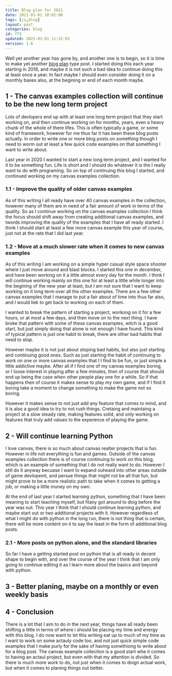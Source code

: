 ```yaml
---
title: Blog plan for 2021
date: 2021-01-01 10:02:00
tags: [js,blog]
layout: post
categories: blog
id: 773
updated: 2021-01-01 11:32:03
version: 1.6
---
```


Well yet another year has gone by, and another one is to begin, so it is time to make yet another [blog plan](http://www.getspokal.com/the-practical-guide-to-creating-a-blogging-strategy-that-actually-works/) type post. I started doing this each year starting in 2018, and maybe it is not such a bad idea to continue doing this at least once a year. In fact maybe I should even consider doing it on a monthly bases also, at the begining or end of each month maybe.

<!-- more -->

## 1 - The canvas examples collection will continue to be the new long term project

Lots of devlopers end up with at least one long term project that they start working on, and then continue working on for months, years, even a heavy chunk of the whole of there lifes. This is often typically a game, or some kind of framework, however for me thus far it has been these blog posts actually. In order to write one or more blog posts on something though I need to worm out at least a few quick code examples on that something I want to write about.

Last year in 2020 I wanted to start a new long term project, and I wanted for it to be something fun. Life is short and I should do whatever it is the I really want to do with programing. So on top of continuing this blog I started, and continued working on my canvas examples collection.

### 1.1 - Improve the quality of older canvas examples

As of this writing I all ready have over 40 canvas examples in the collection, however many of them are in need of a fair amount of work in terms of the quality. So as I continue working on the canvas examples collection I think the focus should shift away from creating additional canvas examples, and twords improving the quality of the examples that I have all ready started. I think I should start at least a few more canvas example this year of course, just not at the rate that I did last year.

### 1.2 - Move at a much slower rate when it comes to new canvas examples

As of this writing I am working on a simple hyper casual style space shooter where I just move around and blast blocks. I started this one in december, and have been working on it a little almost every day for the month. I think I will continue working mainly on this one for at least a little while longer into the begining of the new year at least, but I am not sure that I want to keep working on it long term over all the other examples. There are a few other canvas examples that I manage to put a fair about of time into thus far also, and I would liek to get back to working on each of them.

I wanted to break the pattern of starting a project, workong on it for a few hours, or at most a few days, and then move on to the next thing. I have broke that pattern with some of these canvas examples, witch is a good start, but just simply doing that alone is not enough I have found. This kind of typical pattern is just one habit to break, there are other bad habits that need to stop.

However maybe it is not just about stoping bad habits, but also just starting and continuing good ones. Such as just starting the habit of continuing to work on one or more canvas examples that I I find to be fun, or just simple a little addictive maybe. After all if I find one of my canvas examples boring, or I loose interest in playing after a few minutes, then of course that should end up being the case when other people play one for a while. So if that happens then of course it makes sense to play my own game, and if I find it boring take a moment to change something to make the game not so boring.

However it makes sense to not just add any feature that comes to mind, and it is also a good idea to try to not rush things. Cretaing and maintaing a project at a slow steady rate, making features solid, and only working on features that truly add values to the experence of playing the game.

## 2 - Will continue learning Python

I love canvas, there is so much about canvas realter projects that is fun. However in life not everything is fun and games. Outside of the canvas examples collection there is of course continuing to work on this blog, which is an example of something that I do not really want to do. However I still do it anyway becuase I want to expand outward into other areas outside of game devlopemt, and persue things that might not be all that fun, but might prove to be a more realistic path to take when it comes to getting a job, or making a little money on my own.

At the end of last year I started learning python, something that I have been meaning to start teaching myself, but filany got around to doig before the year was out. This year I think that I should continue learning python, and maybe start out or two additional projects with it. However regardless of what I might do with python in the long run, there is not thing that is certain, there will be more content on it to say the least in the form of additional blog posts.

### 2.1 - More posts on python alone, and the standard libraries

So far I have a getting started post on python that is all ready in decent shape to begin with, and over the course of the year I think that I am only going to continue editing it as I learn more about the basics and beyond with python.

## 3 - Better planing, maybe on a monthly or even weekly basis

## 4 - Conclusion

There is a lot that I aim to do in the next year, things have all ready been shifting a little in terms of where i should be placing my time and energy with this blog. I do now want to let this writing eat up to much of my time as I want to work on some actauly code too, and not just quick simple code examples that I make purly for the sake of having somethiong to write about for a blog post. The canvas example colleciton is a good start whe it comes to having an actaul project, but even with that my attention is divided. So there is much more work to do, nut just when it comes to doign actual work, but when it comes to planing things out better.


